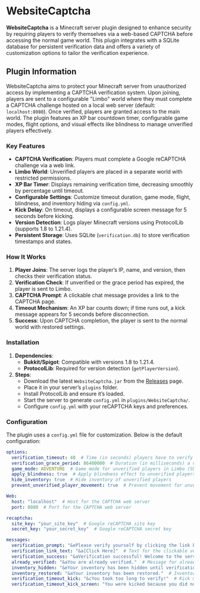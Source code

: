 # WebsiteCaptcha

**WebsiteCaptcha** is a Minecraft server plugin designed to enhance security by requiring players to verify themselves via a web-based CAPTCHA before accessing the normal game world. This plugin integrates with a SQLite database for persistent verification data and offers a variety of customization options to tailor the verification experience.

## Plugin Information

WebsiteCaptcha aims to protect your Minecraft server from unauthorized access by implementing a CAPTCHA verification system. Upon joining, players are sent to a configurable "Limbo" world where they must complete a CAPTCHA challenge hosted on a local web server (default: `localhost:8080`). Once verified, players are granted access to the main world. The plugin features an XP bar countdown timer, configurable game modes, flight options, and visual effects like blindness to manage unverified players effectively.

### Key Features
- **CAPTCHA Verification**: Players must complete a Google reCAPTCHA challenge via a web link.
- **Limbo World**: Unverified players are placed in a separate world with restricted permissions.
- **XP Bar Timer**: Displays remaining verification time, decreasing smoothly by percentage until timeout.
- **Configurable Settings**: Customize timeout duration, game mode, flight, blindness, and inventory hiding via `config.yml`.
- **Kick Delay**: On timeout, displays a configurable screen message for 5 seconds before kicking.
- **Version Detection**: Logs player Minecraft versions using ProtocolLib (supports 1.8 to 1.21.4).
- **Persistent Storage**: Uses SQLite (`verification.db`) to store verification timestamps and states.

### How It Works
1. **Player Joins**: The server logs the player’s IP, name, and version, then checks their verification status.
2. **Verification Check**: If unverified or the grace period has expired, the player is sent to Limbo.
3. **CAPTCHA Prompt**: A clickable chat message provides a link to the CAPTCHA page.
4. **Timeout Mechanism**: An XP bar counts down; if time runs out, a kick message appears for 5 seconds before disconnection.
5. **Success**: Upon CAPTCHA completion, the player is sent to the normal world with restored settings.

### Installation
1. **Dependencies**:
   - **Bukkit/Spigot**: Compatible with versions 1.8 to 1.21.4.
   - **ProtocolLib**: Required for version detection (`getPlayerVersion`).
2. **Steps**:
   - Download the latest `WebsiteCaptcha.jar` from the [Releases](https://github.com/yourusername/WebsiteCaptcha/releases) page.
   - Place it in your server’s `plugins` folder.
   - Install ProtocolLib and ensure it’s loaded.
   - Start the server to generate `config.yml` in `plugins/WebsiteCaptcha/`.
   - Configure `config.yml` with your reCAPTCHA keys and preferences.

### Configuration
The plugin uses a `config.yml` file for customization. Below is the default configuration:

```yaml
options:
  verification_timeout: 40  # Time (in seconds) players have to verify before being kicked, shown as XP levels
  verification_grace_period: 86400000  # Duration (in milliseconds) a verification remains valid
  game_mode: ADVENTURE  # Game mode for unverified players in Limbo (SURVIVAL, SPECTATOR, ADVENTURE, CREATIVE)
  apply_blindness: true  # Apply blindness effect to unverified players
  hide_inventory: true  # Hide inventory of unverified players
  prevent_unverified_player_movement: true  # Prevent movement for unverified players

Web:
  host: "localhost"  # Host for the CAPTCHA web server
  port: 8080  # Port for the CAPTCHA web server

recaptcha:
  site_key: "your_site_key"  # Google reCAPTCHA site key
  secret_key: "your_secret_key"  # Google reCAPTCHA secret key

messages:
  verification_prompt: "&ePlease verify yourself by clicking the link below:"  # Prompt message with verification link
  verification_link_text: "&a[Click Here]"  # Text for the clickable verification link
  verification_success: "&aVerification successful! Welcome to the server."  # Success message after verification
  already_verified: "&aYou are already verified."  # Message for already verified players
  inventory_hidden: "&eYour inventory has been hidden until verification."  # Inventory hidden message
  inventory_restored: "&aYour inventory has been restored."  # Inventory restored message
  verification_timeout_kick: "&cYou took too long to verify!"  # Kick message on timeout
  verification_timeout_kick_screen: "You were kicked because you did not verify in time. Please rejoin and verify."  # Screen message before kick
